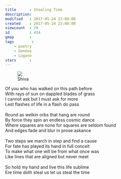 ```yaml
---
title      : Stealing Time
description: 
modified   : 2017-05-24 23:00:00
created    : 2017-05-24 23:00:00
viewcount  : 29
id         : 434
gmap       : 
tags        :
    - poetry
    - Genève
    - Lugano
stars      : 
---
```


<figure>
    <img src="IMG_9617.jpg">
    <figcaption>Shiva</figcaption>
</figure>

Of you who has walked on this path before<br>
With rays of sun on dappled blades of grass<br>
I cannot ask but I must ask for more<br>
Lest flashes of life in a flash do pass<br>
<br>
Round as welkin orbs that hang are round<br>
By force they spin an endless cosmic dance<br>
Where squares are none for squares are seldom found<br>
And edges fade and blur in prose askance<br>
<br>
Two steps we march in step and find a cause<br>
For fate has played its hand in full conceit<br>
To make what one will be from what once was<br>
Like lines that are aligned but never meet<br>
<br>
So hold my hand and live this life sublime<br>
Ere time doth steal us let us steal the time<br>
<br>

